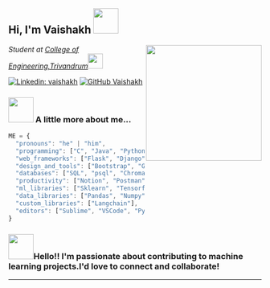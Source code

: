 <h2> Hi, I'm Vaishakh <img src="https://media.giphy.com/media/mGcNjsfWAjY5AEZNw6/giphy.gif" width="50"></h2>
<img align='right' src="https://media.giphy.com/media/ieyl9zmCjO4b4t6qoY/giphy.gif" width="230">
<p><em>Student at <a href="https://www.cet.ac.in/">College of Engineering,Trivandrum</a><img src="https://media.giphy.com/media/fYSnHlufseco8Fh93Z/giphy.gif" width="30"></br>
</em></p>

[![Linkedin: vaishakh](https://img.shields.io/badge/-vaishakh-blue?style=flat-square&logo=Linkedin&logoColor=white&link=https://www.linkedin.com/in/vaishakh/)](https://www.linkedin.com/in/vaishakh-m-561a5523a/)
[![GitHub Vaishakh](https://img.shields.io/github/followers/vaishakhRaveendran?label=follow&style=social)](https://github.com/vaishakhRaveendran)



### <img src="https://media.giphy.com/media/VgCDAzcKvsR6OM0uWg/giphy.gif" width="50"> A little more about me...  

```javascript
ME = {
  "pronouns": "he" | "him",
  "programming": ["C", "Java", "Python", "HTML", "CSS"],
  "web_frameworks": ["Flask", "Django"],
  "design_and_tools": ["Bootstrap", "Git", "Photoshop"],
  "databases": ["SQL", "psql", "Chroma"],
  "productivity": ["Notion", "Postman"],
  "ml_libraries": ["Sklearn", "Tensorflow"],
  "data_libraries": ["Pandas", "Numpy", "Seaborn", "Matplotlib", "shap"],
  "custom_libraries": ["Langchain"],
  "editors": ["Sublime", "VSCode", "PyCharm"],
}
```
### <img src="https://media.giphy.com/media/eGmgF0V90QIgpMv4WQ/giphy.gif" width="50">Hello!! I'm passionate about contributing to machine learning projects.I'd love to connect and collaborate!

---
